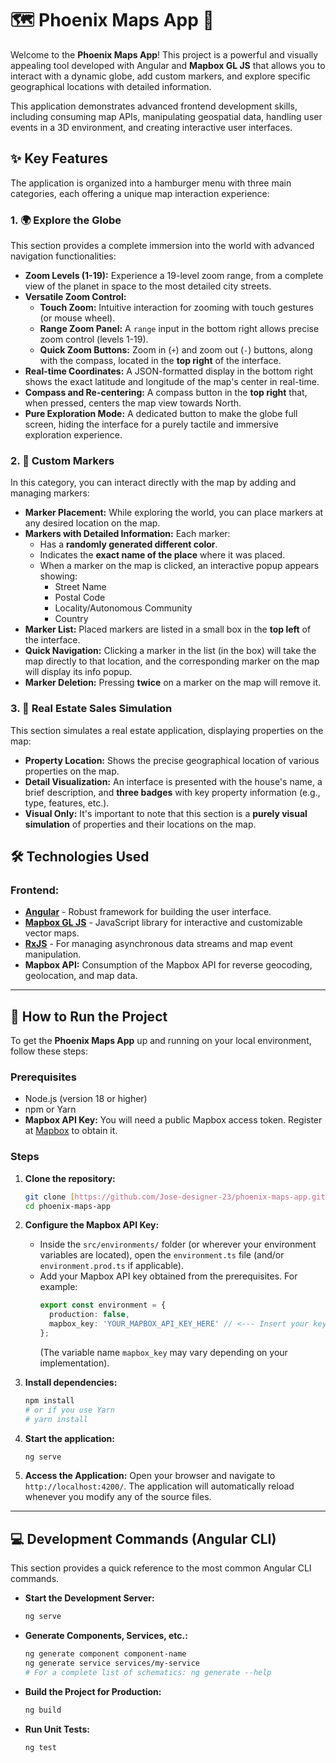 # 🗺️ Phoenix Maps App 🚀

Welcome to the **Phoenix Maps App**! This project is a powerful and visually appealing tool developed with Angular and **Mapbox GL JS** that allows you to interact with a dynamic globe, add custom markers, and explore specific geographical locations with detailed information.

This application demonstrates advanced frontend development skills, including consuming map APIs, manipulating geospatial data, handling user events in a 3D environment, and creating interactive user interfaces.

## ✨ Key Features

The application is organized into a hamburger menu with three main categories, each offering a unique map interaction experience:

### 1. 🌍 Explore the Globe

This section provides a complete immersion into the world with advanced navigation functionalities:

* **Zoom Levels (1-19):** Experience a 19-level zoom range, from a complete view of the planet in space to the most detailed city streets.
* **Versatile Zoom Control:**
    * **Touch Zoom:** Intuitive interaction for zooming with touch gestures (or mouse wheel).
    * **Range Zoom Panel:** A `range` input in the bottom right allows precise zoom control (levels 1-19).
    * **Quick Zoom Buttons:** Zoom in (`+`) and zoom out (`-`) buttons, along with the compass, located in the **top right** of the interface.
* **Real-time Coordinates:** A JSON-formatted display in the bottom right shows the exact latitude and longitude of the map's center in real-time.
* **Compass and Re-centering:** A compass button in the **top right** that, when pressed, centers the map view towards North.
* **Pure Exploration Mode:** A dedicated button to make the globe full screen, hiding the interface for a purely tactile and immersive exploration experience.

### 2. 📍 Custom Markers

In this category, you can interact directly with the map by adding and managing markers:

* **Marker Placement:** While exploring the world, you can place markers at any desired location on the map.
* **Markers with Detailed Information:** Each marker:
    * Has a **randomly generated different color**.
    * Indicates the **exact name of the place** where it was placed.
    * When a marker on the map is clicked, an interactive popup appears showing:
        * Street Name
        * Postal Code
        * Locality/Autonomous Community
        * Country
* **Marker List:** Placed markers are listed in a small box in the **top left** of the interface.
* **Quick Navigation:** Clicking a marker in the list (in the box) will take the map directly to that location, and the corresponding marker on the map will display its info popup.
* **Marker Deletion:** Pressing **twice** on a marker on the map will remove it.

### 3. 🏡 Real Estate Sales Simulation

This section simulates a real estate application, displaying properties on the map:

* **Property Location:** Shows the precise geographical location of various properties on the map.
* **Detail Visualization:** An interface is presented with the house's name, a brief description, and **three badges** with key property information (e.g., type, features, etc.).
* **Visual Only:** It's important to note that this section is a **purely visual simulation** of properties and their locations on the map.

## 🛠️ Technologies Used

### Frontend:

* [**Angular**](https://angular.io/) - Robust framework for building the user interface.
* [**Mapbox GL JS**](https://docs.mapbox.com/mapbox-gl-js/api/) - JavaScript library for interactive and customizable vector maps.
* [**RxJS**](https://rxjs.dev/) - For managing asynchronous data streams and map event manipulation.
* **Mapbox API:** Consumption of the Mapbox API for reverse geocoding, geolocation, and map data.

---

## 🚀 How to Run the Project

To get the **Phoenix Maps App** up and running on your local environment, follow these steps:

### Prerequisites

* Node.js (version 18 or higher)
* npm or Yarn
* **Mapbox API Key:** You will need a public Mapbox access token. Register at [Mapbox](https://www.mapbox.com/) to obtain it.

### Steps

1.  **Clone the repository:**
    ```bash
    git clone [https://github.com/Jose-designer-23/phoenix-maps-app.git](https://github.com/Jose-designer-23/phoenix-maps-app.git)
    cd phoenix-maps-app
    ```

2.  **Configure the Mapbox API Key:**
    * Inside the `src/environments/` folder (or wherever your environment variables are located), open the `environment.ts` file (and/or `environment.prod.ts` if applicable).
    * Add your Mapbox API key obtained from the prerequisites. For example:
        ```typescript
        export const environment = {
          production: false,
          mapbox_key: 'YOUR_MAPBOX_API_KEY_HERE' // <--- Insert your key here
        };
        ```
        (The variable name `mapbox_key` may vary depending on your implementation).

3.  **Install dependencies:**
    ```bash
    npm install
    # or if you use Yarn
    # yarn install
    ```

4.  **Start the application:**
    ```bash
    ng serve
    ```

5.  **Access the Application:**
    Open your browser and navigate to `http://localhost:4200/`. The application will automatically reload whenever you modify any of the source files.

---

## 💻 Development Commands (Angular CLI)

This section provides a quick reference to the most common Angular CLI commands.

* **Start the Development Server:**
    ```bash
    ng serve
    ```
* **Generate Components, Services, etc.:**
    ```bash
    ng generate component component-name
    ng generate service services/my-service
    # For a complete list of schematics: ng generate --help
    ```
* **Build the Project for Production:**
    ```bash
    ng build
    ```
* **Run Unit Tests:**
    ```bash
    ng test
    ```
